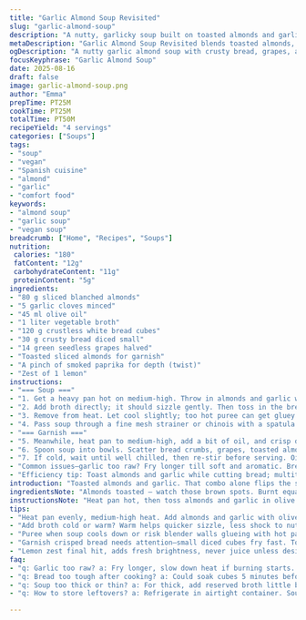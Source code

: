 ```yaml
---
title: "Garlic Almond Soup Revisited"
slug: "garlic-almond-soup"
description: "A nutty, garlicky soup built on toasted almonds and garlic gently fried in olive oil. Bread cubes soak in a broth mix while simmering, then blended to a creamy texture. Garnished with crisped bread crumbs, sweet red grapes halved, and toasted almonds for crunch. Variations include swapping chicken broth for vegetable stock to keep it vegan, and using ciabatta bread for a chewier bite. The soup works hot or cold, with a drizzle of oil brightening the finish. Aromas of toasted nuts and garlic fill the kitchen. A humble classic transformed with tweaks to texture and flavor balance."
metaDescription: "Garlic Almond Soup Revisited blends toasted almonds, garlic, and bread for creamy, nutty richness. Hot or cold, textured with grapes and lemon zest finish."
ogDescription: "A nutty garlic almond soup with crusty bread, grapes, and lemon zest. Hot or cold. Savory layers, toasted aroma, and contrasting textures invite tasting."
focusKeyphrase: "Garlic Almond Soup"
date: 2025-08-16
draft: false
image: garlic-almond-soup.png
author: "Emma"
prepTime: PT25M
cookTime: PT25M
totalTime: PT50M
recipeYield: "4 servings"
categories: ["Soups"]
tags:
- "soup"
- "vegan"
- "Spanish cuisine"
- "almond"
- "garlic"
- "comfort food"
keywords:
- "almond soup"
- "garlic soup"
- "vegan soup"
breadcrumb: ["Home", "Recipes", "Soups"]
nutrition: 
 calories: "180"
 fatContent: "12g"
 carbohydrateContent: "11g"
 proteinContent: "5g"
ingredients:
- "80 g sliced blanched almonds"
- "5 garlic cloves minced"
- "45 ml olive oil"
- "1 liter vegetable broth"
- "120 g crustless white bread cubes"
- "30 g crusty bread diced small"
- "14 green seedless grapes halved"
- "Toasted sliced almonds for garnish"
- "A pinch of smoked paprika for depth (twist)"
- "Zest of 1 lemon"
instructions:
- "=== Soup ==="
- "1. Get a heavy pan hot on medium-high. Throw in almonds and garlic with olive oil. Constant stir, nuts golden, garlic fragrant but not brown — about 6 minutes. Smell that? Nutty and garlicky."
- "2. Add broth directly; it should sizzle gently. Then toss in the bread cubes. Salt and pepper here. Bring to a rolling boil, then lower heat to simmer. Cover. Let bubble softly 15–20 minutes. Bread will absorb liquid and soften fully. Skim foam if it appears."
- "3. Remove from heat. Let cool slightly; too hot puree can get gluey. Transfer to blender in batches. Blend 4–6 minutes or until utterly smooth. Texture is key here. Too coarse feels clunky; too thin loses character."
- "4. Pass soup through a fine mesh strainer or chinois with a spatula. Ignore impatience; it's worth the silky outcome."
- "=== Garnish ==="
- "5. Meanwhile, heat pan to medium-high, add a bit of oil, and crisp diced bread with a pinch of smoked paprika, salt, and pepper. Watch closely; bread cubes burn fast. Toss frequently until golden and crunchy, about 6 minutes."
- "6. Spoon soup into bowls. Scatter bread crumbs, grapes, toasted almonds. Grate lemon zest over top. A delicate olive oil drizzle seals it. Serve immediately or chill for a cold soup version."
- "7. If cold, wait until well chilled, then re-stir before serving. Oil may congeal a bit—warm slightly or whisk to loosen."
- "Common issues—garlic too raw? Fry longer till soft and aromatic. Bread too tough? Let simmer more or soak bread first for 5 minutes in broth before cooking. Soup feels too thick? Thin with reserved broth or water slowly. Too thin? Blend in extra soaked bread or ground almonds."
- "Efficiency tip: Toast almonds and garlic while cutting bread; multitask. Use warm broth for quicker simmer. Purée in small batches to avoid overheating blender and yielding bitter flavors."
introduction: "Toasted almonds and garlic. That combo alone flips the script on bland soups. When they sizzle in olive oil, releasing oils and fragrance, the kitchen smells alive—rough edge but promising. Bread cubes soak up broth, softening to a creamy body after blending. Past tries taught me what that sweet spot texture means—too thick, almost pudding; too thin, watery disappointment. I swapped chicken stock for veg broth once—gave it a lighter tone without losing soul. A pinch of smoked paprika? Surprise element. Adds subtle earthiness. Serve with crisped bread and grapes for textural contrast; sweetness cuts that nuttiness sharply. Cooling it down works, but if you serve warm, zest lemon over top right before it hits the bowls. Brightens everything. Wondering why strain? Skip it, you'll taste grit, no matter how smooth you think it is. Good soup makes you pause, smell, hear the fry crackle, and taste layers."
ingredientsNote: "Almonds toasted — watch those brown spots. Burnt equals bitter. Garlic needs to be soft, not raw or blackened. You want fragrant, mellow aroma. Olive oil ideally extra virgin for that fruity note. Stock choice shapes flavor profile; veg stock is an easy swap for vegans, or homemade if you have time. Bread should be fresh but crustless for soaking or crusty for garnish. White bread standard, but ciabatta lends chewiness. Grapes sharp contrast, but cherries or diced green apple work too. Lemon zest essential for brightness; skip juice unless you want extra tang. Smoked paprika optional but lends subtle complexity, depth without heat. Salt and pepper are all about balance; add gradually. If alergic to almonds, try blanched hazelnuts or walnuts toasted for different nutty background."
instructionsNote: "Heat pan hot, then toss almonds and garlic in olive oil. Keep stirring, avoid burning. The smell shifts distinctly—nutty, soft garlic scent; that’s your cue. After adding broth and bread, don’t rush. Simmer slowly, covered, until bread thoroughly softened; poke with spoon, should break apart easily. Cooling down soup before blending crucial—hot puree sticks to blender walls, tough to blend. Blend long enough for silky smoothness, no lumps or gritty feel. Sieve soup patiently. Crispy garnish needs attention—don’t overcrowd pan, toss often to avoid burnt edges. Paprika with the bread cubes adds visual and flavor depth; don’t overdo it. Final drizzle of oil increases richness. Cold or warm serving works; if chilling, stir before serving to reincorporate separated oil. Preparing ingredients simultaneously saves time. Watch for common pitfalls: too thick soup add broth, too thin add soaked bread or ground almonds. Season incrementally to avoid oversalting. This soup rewards attention to sensory cues and pacing over rigid timing."
tips:
- "Heat pan evenly, medium-high heat. Add almonds and garlic with olive oil, stirring constantly. Watch garlic closely; browned means bitter but raw kills aroma. Nuts go golden, snap sound changes; that’s cue. Keep oil steady temp, prevents burning but extracts max nut oil. If impatient, oil smokes, start over."
- "Add broth cold or warm? Warm helps quicker sizzle, less shock to nuts. Bread cubes go in after broth—don’t skip salting here, stages salt may dull. Simmer covered low, foam forms, skim off to avoid weird mouthfeel. Bread softness judged by poke; if tough, simmer longer or soak first 5 minutes."
- "Puree when soup cools down or risk blender walls glueing with hot paste. Blend batches 4–6 minutes until silky smooth. Texture matters; too thick turns pudding-like, too thin loses body. Passing through fine sieve removes grit, patience key. Use spatula—push gently. Don’t rush strain, clouds ruin mouthfeel."
- "Garnish crisped bread needs attention—small diced cubes fry fast. Toss often, paprika adds smoky notes but use sparingly—too much overtakes. Crisp golden, no black spots. Toasted almonds scattered after frying for crunch. Grapes chilled, halved, add juicy contrast; substitute with green apple or cherries if preferred."
- "Lemon zest final hit, adds fresh brightness, never juice unless desired tang. Drizzle olive oil right before serving; it seals aroma, richness. If chilling soup, oil may solidify, warm slightly or whisk vigorously before serving. Keep seasoning gradual—add salt and pepper at multiple points, adjust to taste."
faq:
- "q: Garlic too raw? a: Fry longer, slow down heat if burning starts. Aroma shifts from sharp to mellow. Look for soft texture, color light golden. Raw garlic smells sharp, unpleasant. Patience helps here, critical step to avoid bitter end."
- "q: Bread too tough after cooking? a: Could soak cubes 5 minutes before broth. Or simmer longer, low simmer flips weekend softness. If still tough, add more broth, or puree soaked bread separately then blend together. Fresh bread crustless performs better for base, crusty is best for crunch garnish."
- "q: Soup too thick or thin? a: For thick, add reserved broth little by little, test texture. Too thin? Add soaked bread or ground almonds to thicken naturally. Don’t add starch or flour; soup loses character fast. Keep blending until texture right, patience over rush wins here."
- "q: How to store leftovers? a: Refrigerate in airtight container. Soup thickens chilling; warm gently before serving but whisk well to reincorporate oil. Freeze possible but texture shifts slightly. Best within 2 days fridge. If freezing, thaw overnight in fridge, stir again."

---
```

